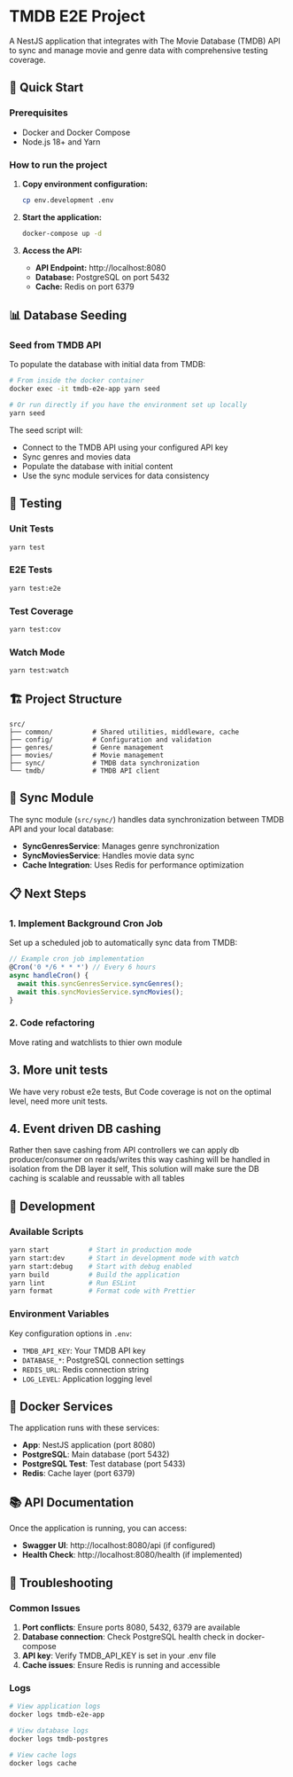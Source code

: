 # TMDB E2E Project

A NestJS application that integrates with The Movie Database (TMDB) API to sync and manage movie and genre data with comprehensive testing coverage.

## 🚀 Quick Start

### Prerequisites
- Docker and Docker Compose
- Node.js 18+ and Yarn

### How to run the project

1. **Copy environment configuration:**
   ```bash
   cp env.development .env
   ```

2. **Start the application:**
   ```bash
   docker-compose up -d
   ```

3. **Access the API:**
   - **API Endpoint:** http://localhost:8080
   - **Database:** PostgreSQL on port 5432
   - **Cache:** Redis on port 6379

## 📊 Database Seeding

### Seed from TMDB API
To populate the database with initial data from TMDB:

```bash
# From inside the docker container
docker exec -it tmdb-e2e-app yarn seed

# Or run directly if you have the environment set up locally
yarn seed
```

The seed script will:
- Connect to the TMDB API using your configured API key
- Sync genres and movies data
- Populate the database with initial content
- Use the sync module services for data consistency

## 🧪 Testing

### Unit Tests
```bash
yarn test
```

### E2E Tests
```bash
yarn test:e2e
```

### Test Coverage
```bash
yarn test:cov
```

### Watch Mode
```bash
yarn test:watch
```

## 🏗️ Project Structure

```
src/
├── common/          # Shared utilities, middleware, cache
├── config/          # Configuration and validation
├── genres/          # Genre management
├── movies/          # Movie management
├── sync/            # TMDB data synchronization
└── tmdb/            # TMDB API client
```

## 🔄 Sync Module

The sync module (`src/sync/`) handles data synchronization between TMDB API and your local database:

- **SyncGenresService**: Manages genre synchronization
- **SyncMoviesService**: Handles movie data sync
- **Cache Integration**: Uses Redis for performance optimization

## 📋 Next Steps

### 1. Implement Background Cron Job
Set up a scheduled job to automatically sync data from TMDB:

```typescript
// Example cron job implementation
@Cron('0 */6 * * *') // Every 6 hours
async handleCron() {
  await this.syncGenresService.syncGenres();
  await this.syncMoviesService.syncMovies();
}
```

### 2. Code refactoring
Move rating and watchlists to thier own module

## 3. More unit tests
We have very robust e2e tests, But Code coverage is not on the optimal level, need more unit tests.

## 4. Event driven DB cashing
Rather then save cashing from API controllers we can apply db producer/consumer on reads/writes this way cashing will be handled in isolation from the DB layer it self, This solution will make sure the DB caching is scalable and reussable with all tables 

## 🔧 Development

### Available Scripts
```bash
yarn start          # Start in production mode
yarn start:dev      # Start in development mode with watch
yarn start:debug    # Start with debug enabled
yarn build          # Build the application
yarn lint           # Run ESLint
yarn format         # Format code with Prettier
```

### Environment Variables
Key configuration options in `.env`:
- `TMDB_API_KEY`: Your TMDB API key
- `DATABASE_*`: PostgreSQL connection settings
- `REDIS_URL`: Redis connection string
- `LOG_LEVEL`: Application logging level

## 🐳 Docker Services

The application runs with these services:
- **App**: NestJS application (port 8080)
- **PostgreSQL**: Main database (port 5432)
- **PostgreSQL Test**: Test database (port 5433)
- **Redis**: Cache layer (port 6379)

## 📚 API Documentation

Once the application is running, you can access:
- **Swagger UI**: http://localhost:8080/api (if configured)
- **Health Check**: http://localhost:8080/health (if implemented)

## 🚨 Troubleshooting

### Common Issues
1. **Port conflicts**: Ensure ports 8080, 5432, 6379 are available
2. **Database connection**: Check PostgreSQL health check in docker-compose
3. **API key**: Verify TMDB_API_KEY is set in your .env file
4. **Cache issues**: Ensure Redis is running and accessible

### Logs
```bash
# View application logs
docker logs tmdb-e2e-app

# View database logs
docker logs tmdb-postgres

# View cache logs
docker logs cache
```